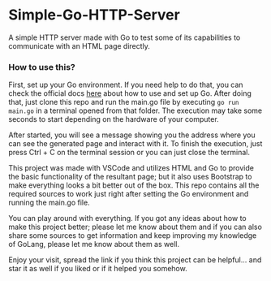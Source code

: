 # Simple-Go-HTTP-Server
A simple HTTP server made with Go to test some of its capabilities to communicate with an HTML page directly.

### How to use this?
First, set up your Go environment. If you need help to do that, you can check the official docs [here](https://go.dev/doc/) about how to use and set up Go. After doing that, just clone this repo and run the main.go file by executing `go run main.go` in a terminal opened from that folder. The execution may take some seconds to start depending on the hardware of your computer.

After started, you will see a message showing you the address where you can see the generated page and interact with it. To finish the execution, just press Ctrl + C on the terminal session or you can just close the terminal.

This project was made with VSCode and utilizes HTML and Go to provide the basic functionality of the resultant page; but it also uses Bootstrap to make everything looks a bit better out of the box. This repo contains all the required sources to work just right after setting the Go environment and running the main.go file.

You can play around with everything. If you got any ideas about how to make this project better; please let me know about them and if you can also share some sources to get information and keep improving my knowledge of GoLang, please let me know about them as well.

Enjoy your visit, spread the link if you think this project can be helpful... and star it as well if you liked or if it helped you somehow.
